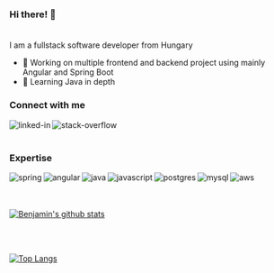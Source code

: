 ### Hi there! 👋 <br><br>
I am a fullstack software developer from Hungary
- 🔭 Working on multiple frontend and backend project using mainly Angular and Spring Boot
- 🌱 Learning Java in depth

### Connect with me <br>

[<img align="left" alt="linked-in" src="https://img.shields.io/badge/linkedin-%230077B5.svg?&style=for-the-badge&logo=linkedin&logoColor=white" />](https://www.linkedin.com/in/benjamin-halasz-3153531a5/)
[<img align="left" alt="stack-overflow" src="https://img.shields.io/badge/stack%20overflow-FE7A16?logo=stack-overflow&logoColor=white&style=for-the-badge" />](https://stackoverflow.com/users/10525284/huserb1989)<br>
<br>
### Expertise
<img align="left" alt="spring" src="https://img.shields.io/badge/spring%20-%236DB33F.svg?&style=for-the-badge&logo=spring&logoColor=white" />
<img align="left" alt="angular" src="https://img.shields.io/badge/angular-red.svg?&style=for-the-badge&logo=angular&logoColor=white" />
<img align="left" alt="java" src="https://img.shields.io/badge/java-orange.svg?&style=for-the-badge&logo=java&logoColor=white" />
<img align="left" alt="javascript" src="https://img.shields.io/badge/javascript-yellow.svg?&style=for-the-badge&logo=javascript&logoColor=white" />
<img align="left" alt="postgres" src="https://img.shields.io/badge/postgres-blue.svg?&style=for-the-badge&logo=postgres&logoColor=white" />
<img align="left" alt="mysql" src="https://img.shields.io/badge/mysql-lightblue.svg?&style=for-the-badge&logo=mysql&logoColor=white" />
<img align="left" alt="aws" src="https://img.shields.io/badge/Amazon%20AWS-%23232F3E?logo=amazon-aws&logoColor=white&style=for-the-badge" />
<br>
<br>
<br>

[![Benjamin's github stats](https://github-readme-stats.vercel.app/api?username=halaszbenjamin&count_private=true&show_icons=true&theme=radical&hide_rank=false)](https://github.com/halaszbenjamin/github-readme-stats)

<br>
<br>

[![Top Langs](https://github-readme-stats.vercel.app/api/top-langs/?username=halaszbenjamin)](https://github.com/benjamin/github-readme-stats)
